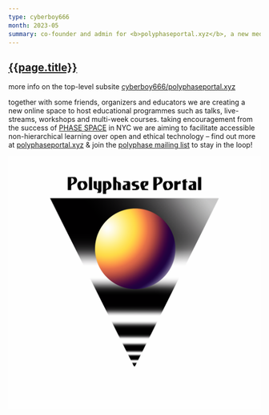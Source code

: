 ```yaml
---
type: cyberboy666
month: 2023-05
summary: co-founder and admin for <b>polyphaseportal.xyz</b>, a new media-art collective and educational online space
---
```


## [ {{page.title}} ]({{page.url}})

more info on the top-level subsite [cyberboy666/polyphaseportal.xyz](https://cyberboy666/polyphaseportal.xyz)

together with some friends, organizers and educators we are creating a new online space to host educational programmes such as talks, live-streams, workshops and multi-week courses. taking encouragement from the success of [PHASE SPACE](https://phasespace.nyc/) in NYC we are aiming to facilitate accessible non-hierarchical learning over open and ethical technology – find out more at [polyphaseportal.xyz](https://polyphaseportal.xyz) & join the [polyphase mailing list](https://polyphaseportal.xyz/mailing-list/) to stay in the loop!

![poly-image](/images/polyphaseportal/polyphase_00.png)

